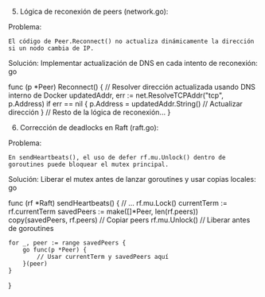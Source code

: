 
5. Lógica de reconexión de peers (network.go):

Problema:

    El código de Peer.Reconnect() no actualiza dinámicamente la dirección si un nodo cambia de IP.

Solución:
Implementar actualización de DNS en cada intento de reconexión:
go

func (p *Peer) Reconnect() {
    // Resolver dirección actualizada usando DNS interno de Docker
    updatedAddr, err := net.ResolveTCPAddr("tcp", p.Address)
    if err == nil {
        p.Address = updatedAddr.String() // Actualizar dirección
    }
    // Resto de la lógica de reconexión...
}


6. Corrección de deadlocks en Raft (raft.go):

Problema:

    En sendHeartbeats(), el uso de defer rf.mu.Unlock() dentro de goroutines puede bloquear el mutex principal.

Solución:
Liberar el mutex antes de lanzar goroutines y usar copias locales:
go

func (rf *Raft) sendHeartbeats() {
    // ...
    rf.mu.Lock()
    currentTerm := rf.currentTerm
    savedPeers := make([]*Peer, len(rf.peers))
    copy(savedPeers, rf.peers) // Copiar peers
    rf.mu.Unlock() // Liberar antes de goroutines

    for _, peer := range savedPeers {
        go func(p *Peer) {
            // Usar currentTerm y savedPeers aquí
        }(peer)
    }
}



